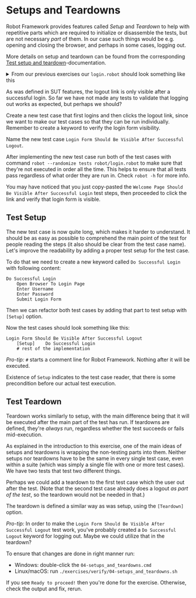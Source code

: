# Setups and Teardowns

Robot Framework provides features called _Setup_ and _Teardown_ to help with repetitive parts
which are required to initialize or disassemble the tests, but are not necessary _part_ of them. In
our case such things would be e.g. opening and closing the browser, and perhaps in some cases, logging
out.

More details on setup and teardown can be found from the corresponding [Test setup and teardown](http://robotframework.org/robotframework/latest/RobotFrameworkUserGuide.html#test-setup-and-teardown)-documentation.

<details>
    <summary>From our previous exercises our <code>login.robot</code> should look something like this</summary>

```robot
*** Settings ***
Library    Browser

*** Variables ***
${URL} =    http://localhost:7272
${USERNAME} =    demo
${PASSWORD} =    mode

*** Test Cases ***

Welcome Page Should Be Visible After Successful Login
    Open Browser To Login Page
    Enter Username    ${USERNAME}
    Enter Password    ${PASSWORD}
    Submit Login Form
    Verify That Welcome Page Is Visible

*** Keywords ***

Open Browser To Login Page
    New Browser    headless=${FALSE}
    New Page    ${URL}

Enter Username
    [Arguments]    ${username}
    Fill Text    id=username_field    ${username}

Enter Password
    [Arguments]    ${password}
    Fill Secret    id=password_field    ${password}

Submit Login Form
    Click    id=login_button

Verify That Welcome Page Is Visible
    Get Text    body    contains    Welcome Page
    Get Url    ==    ${URL}/welcome.html
    Get Title    ==    Welcome Page
```

</details>

As was defined in SUT features, the logout link is only visible after a successful login. So far we
have not made any tests to validate that logging out works as expected, but perhaps we should?

Create a new test case that first logins and then clicks the logout link, since we want to
make our test cases so that they can be run individually. Remember to create a keyword to
verify the login form visibility.

Name the new test case `Login Form Should Be Visible After Successful Logout`.

After implementing the new test case run both of the test cases with command
`robot --randomize tests robot/login.robot` to make sure that they're not executed in order all the
time. This helps to ensure that all tests pass regardless of what order they are run in. Check
`robot -h` for more info.

You may have noticed that you just copy-pasted the `Welcome Page Should Be Visible After Successful Login`
test steps, then proceeded to click the link and verify that login form is visible.

## Test Setup

The new test case is now quite long, which makes it harder to understand. It should be as easy as possible
to comprehend the main point of the test for people reading the steps (it also should be clear from the
test case name). Let's improve the readability by adding a proper test setup for the test case.

To do that we need to create a new keyword called `Do Successful Login` with following content:

```robot
Do Successful Login
    Open Browser To Login Page
    Enter Username
    Enter Password
    Submit Login Form
```

Then we can refactor both test cases by adding that part to test setup with `[Setup]` option.

Now the test cases should look something like this:

```robot
Login Form Should Be Visible After Successful Logout
    [Setup]    Do Successful Login
    # rest of the implementation
```

*Pro-tip:* `#` starts a comment line for Robot Framework. Nothing after it will be executed.

Existence of `Setup` indicates to the test case reader, that there is some precondition before our
actual test execution.

## Test Teardown

Teardown works similarly to setup, with the main difference being that it will be executed after the
main part of the test has run. If teardowns are defined, they're _always_ run, regardless whether the
test succeeds or fails mid-execution.

As explained in the introduction to this exercise, one of the main ideas of setups and teardowns is
wrapping the non-testing parts into them. Neither setups nor teardowns have to be the same in every
single test case, even within a suite (which was simply a single file with one or more test cases).
We have two tests that test two different things.

Perhaps we could add a teardown to the first test case which the user out after the test. (Note that
the second test case already does a logout *as part of the test*, so the teardown would not be needed
in that.)

The teardown is defined a similar way as was setup, using the `[Teardown]` option.

*Pro-tip:* In order to make the `Login Form Should Be Visible After Successful Logout` test work, you've
probably created a `Do Successful Logout` keyword for logging out. Maybe we could utilize
that in the teardown?

To ensure that changes are done in right manner run:

- Windows: double-click the `04-setups_and_teardowns.cmd`
- Linux/macOS: run `./exercises/verify/04-setups_and_teardowns.sh`

If you see `Ready to proceed!` then you're done for the exercise. Otherwise, check the output and fix, rerun.
